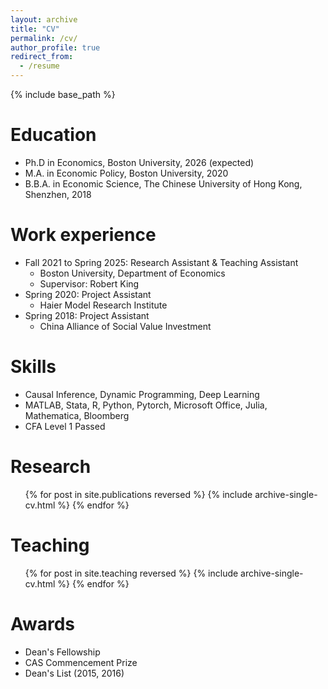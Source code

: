 ```yaml
---
layout: archive
title: "CV"
permalink: /cv/
author_profile: true
redirect_from:
  - /resume
---
```


{% include base_path %}

Education
======
* Ph.D in Economics, Boston University, 2026 (expected)
* M.A. in Economic Policy, Boston University, 2020
* B.B.A. in Economic Science, The Chinese University of Hong Kong, Shenzhen, 2018

Work experience
======
* Fall 2021 to Spring 2025: Research Assistant & Teaching Assistant
  * Boston University, Department of Economics
  * Supervisor: Robert King
* Spring 2020: Project Assistant
  * Haier Model Research Institute
* Spring 2018: Project Assistant
  * China Alliance of Social Value Investment
  
Skills
======
* Causal Inference, Dynamic Programming, Deep Learning
* MATLAB, Stata, R, Python, Pytorch, Microsoft Office, Julia, Mathematica, Bloomberg
* CFA Level 1 Passed


Research
======
  <ul>{% for post in site.publications reversed %}
    {% include archive-single-cv.html %}
  {% endfor %}</ul>
  
Teaching
======
  <ul>{% for post in site.teaching reversed %}
    {% include archive-single-cv.html %}
  {% endfor %}</ul>


Awards
======
* Dean's Fellowship
* CAS Commencement Prize
* Dean's List (2015, 2016)

